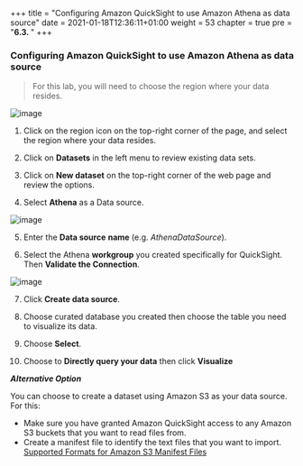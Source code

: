 +++
title = "Configuring Amazon QuickSight to use Amazon Athena as data source"
date = 2021-01-18T12:36:11+01:00
weight = 53
chapter = true
pre = "<b>6.3. </b>"
+++


### Configuring Amazon QuickSight to use Amazon Athena as data source

> For this lab, you will need to choose the region where your data resides. 

![image](/visualization_images/oregon.png)

1. Click on the region icon on the top-right corner of the page, and select the region where your data resides. 

2. Click on **Datasets** in the left menu to review existing data sets.

3. Click on **New dataset** on the top-right corner of the web page and review the options. 

4. Select **Athena** as a Data source.

![image](/visualization_images/connectors.png)

5. Enter the **Data source** **name** (e.g. *AthenaDataSource*).

6. Select the Athena **workgroup** you created specifically for QuickSight. Then **Validate the Connection**.

![image](/visualization_images/AthenaWorkGroup_DataSource.png)

7. Click **Create data source**.

8. Choose curated database you created then choose the table you need to visualize its data.

9. Choose **Select**.

10. Choose to <b>Directly query your data</b> then click <b>Visualize</b>

***Alternative Option***

You can choose to create a dataset using Amazon S3 as your data source. For this:
* Make sure you have granted Amazon QuickSight access to any Amazon S3 buckets that you want to read files from.
* Create a manifest file to identify the text files that you want to import. [Supported Formats for Amazon S3 Manifest Files](https://docs.aws.amazon.com/quicksight/latest/user/supported-manifest-file-format.html)
